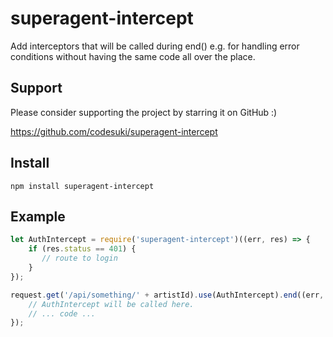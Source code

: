 # superagent-intercept
Add interceptors that will be called during end() e.g. for handling error conditions without having the same code all over the place.

## Support
Please consider supporting the project by starring it on GitHub :)

https://github.com/codesuki/superagent-intercept

## Install
```
npm install superagent-intercept
```

## Example
```javascript
let AuthIntercept = require('superagent-intercept')((err, res) => {
	if (res.status == 401) {
	   // route to login
	}
});

request.get('/api/something/' + artistId).use(AuthIntercept).end((err, res) {
	// AuthIntercept will be called here.
	// ... code ...
});
```
